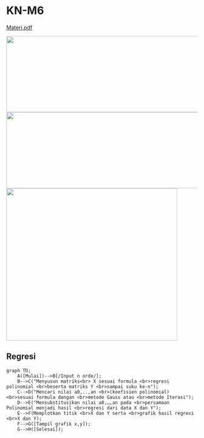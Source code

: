 # KN-M6

[Materi.pdf](https://github.com/yozoracaelum/KN-M6/files/11340682/Materi.pdf)

<img src="https://user-images.githubusercontent.com/86104516/235096884-be1c92af-daf1-42f1-b43b-ac6503ddffdc.png" width=700, height=200>
<img src="https://user-images.githubusercontent.com/86104516/235096902-30df088a-d2b8-4dd4-852e-d810da160321.png" width=700, height=200>
<img src="https://user-images.githubusercontent.com/86104516/235096915-ea177c27-6eb4-41c9-84fb-5bda4a686452.png" width=450, height=400>

## Regresi

```mermaid
graph TD;
    A([Mulai])-->B[/Input n orde/];
    B-->C("Menyusun matriks<br> X sesuai formula <br>regresi polinomial <br>beserta matriks Y <br>sampai suku ke-n");
    C-->D("Mencari nilai a0,..,an <br>(koefisien polinomial) <br>sesuai formula dengan <br>metode Gauss atau <br>metode Iterasi");
    D-->E("Mensubstitusikan nilai a0,…,an pada <br>persamaan Polinomial menjadi hasil <br>regresi dari data X dan Y");
    E-->F(Memplotkan titik <br>X dan Y serta <br>grafik hasil regresi <br>X dan Y);
    F-->G([Tampil grafik x,y]);
    G-->H([Selesai]);
```
